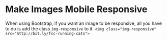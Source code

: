 # Make Images Mobile Responsive
When using Bootstrap, if you want an image to be responsive, all you have to do is add the class `img-responsive` to it. `<img class="img-responsive" src="http://bit.ly/fcc-running-cats">`
